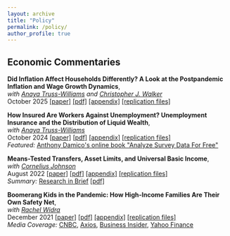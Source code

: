 ```yaml
---
layout: archive
title: "Policy"
permalink: /policy/
author_profile: true
---
```



## Economic Commentaries

**Did Inflation Affect Households Differently? A Look at the Postpandemic Inflation and Wage Growth Dynamics**,   
*with [Anaya Truss-Williams](https://www.clevelandfed.org/people/profiles/t/truss-williams-anaya) and [Christopher J. Walker](https://www.clevelandfed.org/people/profiles/w/walker-christopher-j)*      
October 2025 [[paper]](https://doi.org/10.26509/frbc-ec-202511)
[[pdf]](https://avdluduvice.github.io/files/EC_Luduvice_Truss-Williams_Walker_2025.pdf)
[[appendix]](https://avdluduvice.github.io/files/ec202511_appendices.pdf)
[[replication files]](https://github.com/avdluduvice/LuduviceTruss-WilliamsWalker_InfWageGrowth)

**How Insured Are Workers Against Unemployment? Unemployment Insurance and the Distribution of Liquid Wealth**,   
*with [Anaya Truss-Williams](https://www.clevelandfed.org/people/profiles/t/truss-williams-anaya)*      
October 2024 [[paper]](https://doi.org/10.26509/frbc-ec-202416)
[[pdf]](https://avdluduvice.github.io/files/EC_LuduviceTruss-Williams_2024.pdf)
[[appendix]](https://avdluduvice.github.io/files/ec202416_appendices.pdf)
[[replication files]](https://github.com/avdluduvice/LuduviceTruss-Williams_UI)   
*Featured:* [Anthony Damico's online book "Analyze Survey Data For Free"](https://asdfree.com/survey-of-income-and-program-participation-sipp.html)
 
**Means-Tested Transfers, Asset Limits, and Universal Basic Income**,   
*with [Cornelius Johnson](https://www.clevelandfed.org/research/economists/johnson-cornelius)*      
August 2022 [[paper]](https://doi.org/10.26509/frbc-ec-202210)
[[pdf]](https://avdluduvice.github.io/files/EC_LuduviceJohnson_2022.pdf)
[[appendix]](https://avdluduvice.github.io/files/ec202210_appendices.pdf)
[[replication files]](https://github.com/avdluduvice/LuduviceJohnson_MTUBI)   
*Summary:* [Research in Brief](https://www.clevelandfed.org/publications/research-in-brief/rib-20220630-asset-testing-and-the-us-income-security-system)
[[pdf]](https://avdluduvice.github.io/files/RiB_EC202210.pdf)

**Boomerang Kids in the Pandemic: How High-Income Families Are Their Own Safety Net**,   
*with [Rachel Widra](https://www.clevelandfed.org/people/profiles/w/widra-rachel)*      
December 2021 [[paper]](https://doi.org/10.26509/frbc-ec-202121)
[[pdf]](https://avdluduvice.github.io/files/EC_WidraLuduvice_2021.pdf)
[[appendix]](https://avdluduvice.github.io/files/ec202121_appendices.pdf) 
[[replication files]](https://github.com/avdluduvice/WidraLuduvice_BK)   
*Media Coverage:* [CNBC](https://www.cnbc.com/2022/01/10/young-adults-with-rich-parents-are-more-likely-to-boomerang-back-home.html),
[Axios](https://www.axios.com/2022/01/11/boomerang-kids-flee-the-nest),
[Business Insider](https://www.businessinsider.com/millennials-gen-z-living-parents-home-boomerang-kids-wealth-divide-2022-1),
[Yahoo Finance](https://finance.yahoo.com/news/quarter-young-adults-now-boomerang-120000465.html)

